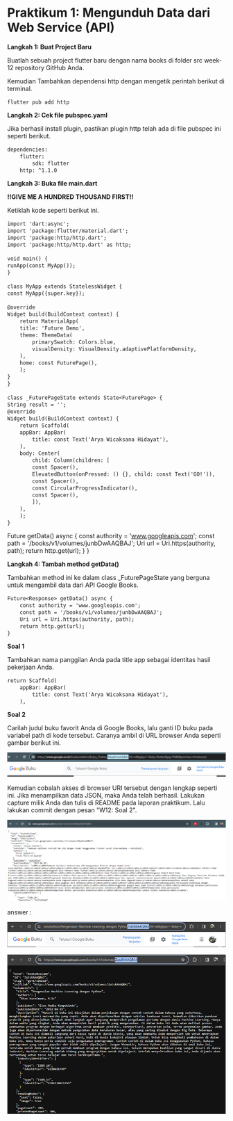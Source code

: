 # Praktikum 1: Mengunduh Data dari Web Service (API)

**Langkah 1: Buat Project Baru**

Buatlah sebuah project flutter baru dengan nama books di folder src week-12 repository GitHub Anda.

Kemudian Tambahkan dependensi http dengan mengetik perintah berikut di terminal.

    flutter pub add http

**Langkah 2: Cek file pubspec.yaml**

Jika berhasil install plugin, pastikan plugin http telah ada di file pubspec ini seperti berikut.

    dependencies:
        flutter:
            sdk: flutter
        http: ^1.1.0

**Langkah 3: Buka file main.dart**

**!!GIVE ME A HUNDRED THOUSAND FIRST!!**

Ketiklah kode seperti berikut ini.

    import 'dart:async';
    import 'package:flutter/material.dart';
    import 'package:http/http.dart';
    import 'package:http/http.dart' as http;

    void main() {
    runApp(const MyApp());
    }

    class MyApp extends StatelessWidget {
    const MyApp({super.key});

    @override
    Widget build(BuildContext context) {
        return MaterialApp(
        title: 'Future Demo',
        theme: ThemeData(
            primarySwatch: Colors.blue,
            visualDensity: VisualDensity.adaptivePlatformDensity,
        ),
        home: const FuturePage(),
        );
    }
    }

    class _FuturePageState extends State<FuturePage> {
    String result = '';
    @override
    Widget build(BuildContext context) {
        return Scaffold(
        appBar: AppBar(
            title: const Text('Arya Wicaksana Hidayat'),
        ),
        body: Center(
            child: Column(children: [
            const Spacer(),
            ElevatedButton(onPressed: () {}, child: const Text('GO!')),
            const Spacer(),
            const CircularProgressIndicator(),
            const Spacer(),
            ]),
        ),
        );
    }

  Future<Response> getData() async {
    const authority = 'www.googleapis.com';
    const path = '/books/v1/volumes/junbDwAAQBAJ';
    Uri url = Uri.https(authority, path);
    return http.get(url);
  }
}


**Langkah 4: Tambah method getData()**

Tambahkan method ini ke dalam class _FuturePageState yang berguna untuk mengambil data dari API Google Books.

    Future<Response> getData() async {
        const authority = 'www.googleapis.com';
        const path = '/books/v1/volumes/junbDwAAQBAJ';
        Uri url = Uri.https(authority, path);
        return http.get(url);
    }

**Soal 1**

Tambahkan nama panggilan Anda pada title app sebagai identitas hasil pekerjaan Anda.

    return Scaffold(
        appBar: AppBar(
            title: const Text('Arya Wicaksana Hidayat'),
        ),

**Soal 2**

Carilah judul buku favorit Anda di Google Books, lalu ganti ID buku pada variabel path di kode tersebut. Caranya ambil di URL browser Anda seperti gambar berikut ini.

![screenshot](docs/Praktikum%201/SS_ContohSoal2.png)

Kemudian cobalah akses di browser URI tersebut dengan lengkap seperti ini. Jika menampilkan data JSON, maka Anda telah berhasil. Lakukan capture milik Anda dan tulis di README pada laporan praktikum. Lalu lakukan commit dengan pesan "W12: Soal 2".

![screenshot](docs/Praktikum%201/SS_ContohSoal22.png)

answer :

![screenshot](docs/Praktikum%201/SS_Soal2.png)

![screenshot](docs/Praktikum%201/SS_Soal22.png)